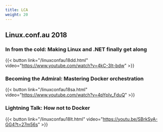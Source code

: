 ```yaml
---
title: LCA
weight: 20
---
```


## Linux.conf.au 2018

### In from the cold: Making Linux and .NET finally get along

{{< button link="/linuxconfau18dd.html" video="https://www.youtube.com/watch?v=4kC-3It-bdw" >}}

### Becoming the Admiral: Mastering Docker orchestration

{{< button link="/linuxconfau18sa.html" video="https://www.youtube.com/watch?v=4pYpIv_FduQ" >}}

### Lightning Talk: How not to Docker

{{< button link="/linuxconfau18lt.html" video="https://youtu.be/SBrkSyA-GG4?t=27m56s" >}}